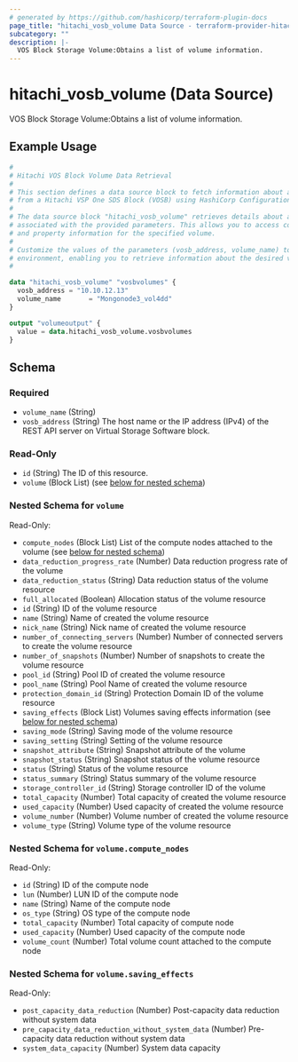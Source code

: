 ```yaml
---
# generated by https://github.com/hashicorp/terraform-plugin-docs
page_title: "hitachi_vosb_volume Data Source - terraform-provider-hitachi"
subcategory: ""
description: |-
  VOS Block Storage Volume:Obtains a list of volume information.
---
```


# hitachi_vosb_volume (Data Source)

VOS Block Storage Volume:Obtains a list of volume information.

## Example Usage

```terraform
#
# Hitachi VOS Block Volume Data Retrieval
#
# This section defines a data source block to fetch information about a specific volume
# from a Hitachi VSP One SDS Block (VOSB) using HashiCorp Configuration Language (HCL).
#
# The data source block "hitachi_vosb_volume" retrieves details about a volume
# associated with the provided parameters. This allows you to access configuration
# and property information for the specified volume.
#
# Customize the values of the parameters (vosb_address, volume_name) to match your
# environment, enabling you to retrieve information about the desired volume.
#

data "hitachi_vosb_volume" "vosbvolumes" {
  vosb_address = "10.10.12.13"
  volume_name       = "Mongonode3_vol4dd"
}

output "volumeoutput" {
  value = data.hitachi_vosb_volume.vosbvolumes
}
```

<!-- schema generated by tfplugindocs -->
## Schema

### Required

- `volume_name` (String)
- `vosb_address` (String) The host name or the IP address (IPv4) of the REST API server on Virtual Storage Software block.

### Read-Only

- `id` (String) The ID of this resource.
- `volume` (Block List) (see [below for nested schema](#nestedblock--volume))

<a id="nestedblock--volume"></a>
### Nested Schema for `volume`

Read-Only:

- `compute_nodes` (Block List) List of the compute nodes attached to the volume (see [below for nested schema](#nestedblock--volume--compute_nodes))
- `data_reduction_progress_rate` (Number) Data reduction progress rate of the volume
- `data_reduction_status` (String) Data reduction status of the volume resource
- `full_allocated` (Boolean) Allocation status of the volume resource
- `id` (String) ID of the volume resource
- `name` (String) Name of created the volume resource
- `nick_name` (String) Nick name of created the volume resource
- `number_of_connecting_servers` (Number) Number of connected servers to create the volume resource
- `number_of_snapshots` (Number) Number of snapshots to create the volume resource
- `pool_id` (String) Pool ID of created the volume resource
- `pool_name` (String) Pool Name of created the volume resource
- `protection_domain_id` (String) Protection Domain ID of the volume resource
- `saving_effects` (Block List) Volumes saving effects information (see [below for nested schema](#nestedblock--volume--saving_effects))
- `saving_mode` (String) Saving mode of the volume resource
- `saving_setting` (String) Setting of the volume resource
- `snapshot_attribute` (String) Snapshot attribute of the volume
- `snapshot_status` (String) Snapshot status of the volume resource
- `status` (String) Status of the volume resource
- `status_summary` (String) Status summary of the volume resource
- `storage_controller_id` (String) Storage controller ID of the volume
- `total_capacity` (Number) Total capacity of created the volume resource
- `used_capacity` (Number) Used capacity of created the volume resource
- `volume_number` (Number) Volume number of created the volume resource
- `volume_type` (String) Volume type of the volume resource

<a id="nestedblock--volume--compute_nodes"></a>
### Nested Schema for `volume.compute_nodes`

Read-Only:

- `id` (String) ID of the compute node
- `lun` (Number) LUN ID of the compute node
- `name` (String) Name of the compute node
- `os_type` (String) OS type of the compute node
- `total_capacity` (Number) Total capacity of compute node
- `used_capacity` (Number) Used capacity of the compute node
- `volume_count` (Number) Total volume count attached to the compute node


<a id="nestedblock--volume--saving_effects"></a>
### Nested Schema for `volume.saving_effects`

Read-Only:

- `post_capacity_data_reduction` (Number) Post-capacity data reduction without system data
- `pre_capacity_data_reduction_without_system_data` (Number) Pre-capacity data reduction without system data
- `system_data_capacity` (Number) System data capacity
